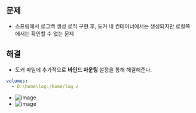 ## 문제
- 스프링에서 로그백 생성 로직 구현 후, 도커 내 컨테이너에서는 생성되지만 로컬쪽에서는 확인할 수 없는 문제

## 해결
- 도커 파일에 추가적으로 __바인드 마운팅__ 설정을 통해 해결해준다.

```yml
volumes:
  - D:\home\log:/home/log ✔
```
- ![image](https://user-images.githubusercontent.com/61215550/168502786-e0e373f5-cc1e-414b-991b-5968357a1524.png)
- ![image](https://user-images.githubusercontent.com/61215550/168502799-275ee3b1-5ad0-4e2f-b73c-00d10c24c189.png)

